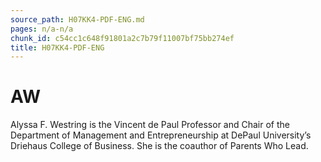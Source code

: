 ```yaml
---
source_path: H07KK4-PDF-ENG.md
pages: n/a-n/a
chunk_id: c54cc1c648f91801a2c7b79f11007bf75bb274ef
title: H07KK4-PDF-ENG
---
```

# AW

Alyssa F. Westring is the Vincent de Paul Professor and Chair of the Department of Management and Entrepreneurship at DePaul University’s Driehaus College of Business. She is the coauthor of Parents Who Lead.
